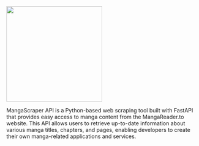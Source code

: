 <img width="250px" src="https://github.com/tokitou-san/MangaAPI/assets/114811070/0a386ab0-0a7d-4976-a4e6-9c7fa778ac2f" />

<p>
MangaScraper API is a Python-based web scraping tool built with FastAPI that provides easy access to manga content from the MangaReader.to website. This API allows users to retrieve up-to-date information about various manga titles, chapters, and pages, enabling developers to create their own manga-related applications and services.
</p>
